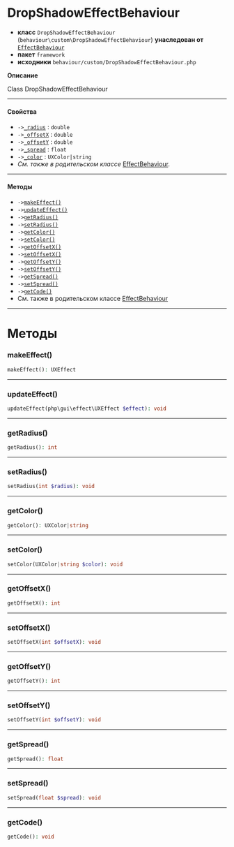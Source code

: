 # DropShadowEffectBehaviour

- **класс** `DropShadowEffectBehaviour` (`behaviour\custom\DropShadowEffectBehaviour`) **унаследован от** [`EffectBehaviour`](https://github.com/jphp-compiler/develnext/blob/master/dn-app-framework/api-docs/classes/php/gui/framework/behaviour/custom/EffectBehaviour.ru.md)
- **пакет** `framework`
- **исходники** `behaviour/custom/DropShadowEffectBehaviour.php`

**Описание**

Class DropShadowEffectBehaviour

---

#### Свойства

- `->`[`_radius`](#prop-_radius) : `double`
- `->`[`_offsetX`](#prop-_offsetx) : `double`
- `->`[`_offsetY`](#prop-_offsety) : `double`
- `->`[`_spread`](#prop-_spread) : `float`
- `->`[`_color`](#prop-_color) : `UXColor|string`
- *См. также в родительском классе* [EffectBehaviour](https://github.com/jphp-compiler/develnext/blob/master/dn-app-framework/api-docs/classes/php/gui/framework/behaviour/custom/EffectBehaviour.ru.md).

---

#### Методы

- `->`[`makeEffect()`](#method-makeeffect)
- `->`[`updateEffect()`](#method-updateeffect)
- `->`[`getRadius()`](#method-getradius)
- `->`[`setRadius()`](#method-setradius)
- `->`[`getColor()`](#method-getcolor)
- `->`[`setColor()`](#method-setcolor)
- `->`[`getOffsetX()`](#method-getoffsetx)
- `->`[`setOffsetX()`](#method-setoffsetx)
- `->`[`getOffsetY()`](#method-getoffsety)
- `->`[`setOffsetY()`](#method-setoffsety)
- `->`[`getSpread()`](#method-getspread)
- `->`[`setSpread()`](#method-setspread)
- `->`[`getCode()`](#method-getcode)
- См. также в родительском классе [EffectBehaviour](https://github.com/jphp-compiler/develnext/blob/master/dn-app-framework/api-docs/classes/php/gui/framework/behaviour/custom/EffectBehaviour.ru.md)

---
# Методы

<a name="method-makeeffect"></a>

### makeEffect()
```php
makeEffect(): UXEffect
```

---

<a name="method-updateeffect"></a>

### updateEffect()
```php
updateEffect(php\gui\effect\UXEffect $effect): void
```

---

<a name="method-getradius"></a>

### getRadius()
```php
getRadius(): int
```

---

<a name="method-setradius"></a>

### setRadius()
```php
setRadius(int $radius): void
```

---

<a name="method-getcolor"></a>

### getColor()
```php
getColor(): UXColor|string
```

---

<a name="method-setcolor"></a>

### setColor()
```php
setColor(UXColor|string $color): void
```

---

<a name="method-getoffsetx"></a>

### getOffsetX()
```php
getOffsetX(): int
```

---

<a name="method-setoffsetx"></a>

### setOffsetX()
```php
setOffsetX(int $offsetX): void
```

---

<a name="method-getoffsety"></a>

### getOffsetY()
```php
getOffsetY(): int
```

---

<a name="method-setoffsety"></a>

### setOffsetY()
```php
setOffsetY(int $offsetY): void
```

---

<a name="method-getspread"></a>

### getSpread()
```php
getSpread(): float
```

---

<a name="method-setspread"></a>

### setSpread()
```php
setSpread(float $spread): void
```

---

<a name="method-getcode"></a>

### getCode()
```php
getCode(): void
```